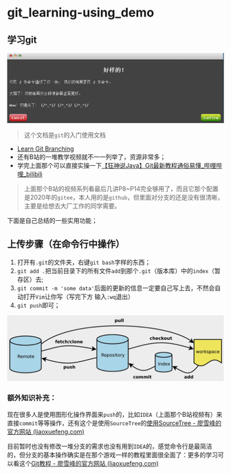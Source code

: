 # git_learning-using_demo

## 学习git

![image-20220705221656504](README.assets/image-20220705221656504.png)

> 这个文档是`git`的入门使用文档

- [Learn Git Branching](https://learngitbranching.js.org/?demo=&locale=zh_CN)
- 还有B站的一堆教学视频就不一一列举了，资源非常多；
- 学完上面那个可以直接实操一下[【狂神说Java】Git最新教程通俗易懂_哔哩哔哩_bilibili](https://www.bilibili.com/video/BV1FE411P7B3?p=14&vd_source=ee7084e0c5101ce0d8d076550c3bc93c)

> 上面那个B站的视频系列看最后几讲P8~P14完全够用了，而且它那个配置是2020年的`gitee`，本人用的是`github`，但里面对分支的还是没有很清晰，主要是给想去大厂工作的同学需要。

下面是自己总结的一些实用功能；

## 上传步骤（在命令行中操作）

1. 打开有`.git`的文件夹，右键`git bash`字样的东西；
1. `git add .`把当前目录下的所有文件`add`到那个`.git`（版本库）中的`index`（暂存区）去;
2. `git commit -m 'some data'`后面的更新的信息一定要自己写上去，不然会自动打开`Vim`让你写（写完下方 输入`:wq`退出）
3. `git push`即可；

![image-20220705235003412](README.assets/image-20220705235003412.png)

### 额外知识补充：

现在很多人是使用图形化操作界面来`push`的，比如`IDEA`（上面那个B站视频有）来直接`commit`等等操作，还有这个是使用`SourceTree`的[使用SourceTree - 廖雪峰的官方网站 (liaoxuefeng.com)](https://www.liaoxuefeng.com/wiki/896043488029600/1317161920364578)

目前暂时也没有修改一堆分支的需求也没有用到`IDEA`的，感觉命令行是最简洁的，但分支的基本操作确实是在那个游戏一样的教程里面很全面了：更多的学习可以看这个[Git教程 - 廖雪峰的官方网站 (liaoxuefeng.com)](https://www.liaoxuefeng.com/wiki/896043488029600)
